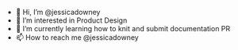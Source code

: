 - 👋 Hi, I’m @jessicadowney
- 👀 I’m interested in Product Design
- 🌱 I’m currently learning how to knit and submit documentation PR
- 📫 How to reach me @jessicadowney

<!---
jessicadowney/jessicadowney is a ✨ special ✨ repository because its `README.md` (this file) appears on your GitHub profile.
You can click the Preview link to take a look at your changes.
--->
